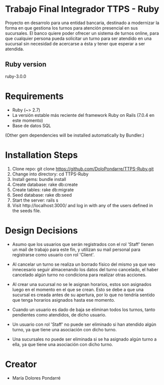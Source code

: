 # Trabajo Final Integrador TTPS - Ruby

Proyecto en desarrolo para una entidad bancaria, destinado a modernizar la forma en que gestiona los turnos para atención presencial en sus sucursales.
El banco quiere poder ofrecer un sistema de turnos online, para que cualquier persona pueda solicitar un turno para ser atendido en una sucursal sin necesidad de acercarse a ésta y tener que esperar a ser atendida.

## Ruby version
ruby-3.0.0

# Requirements
* Ruby (~> 2.7)
* La versión estable más reciente del framework Ruby on Rails (7.0.4 en este momento)
* Base de datos SQL 

(Other gem dependencies will be installed automatically by Bundler.)

# Installation Steps
1. Clone repo: git clone https://github.com/DoloPondarre/TTPS-Ruby.git
2. Change into directory: cd TTPS-Ruby
3. Install gems: bundle install
4. Create database: rake db:create
5. Create tables: rake db:migrate
6. Seed database: rake db:seed
7. Start the server: rails s
8. Visit http://localhost:3000/ and log in with any of the users defined in the seeds file.

# Design Decisions

* Asumo que los usuarios que serán registrados con el rol 'Staff' tienen un mail de trabajo para este fin, y utilizan su mail personal para registrarse como usuario con rol 'Client'.

* Al cancelar un turno se realiza un borrado físico del mismo ya que veo innecesario seguir almacenando los datos del turno cancelado, el haber cancelado algún turno no condiciona para realizar otras acciones.

* Al crear una sucursal no se le asignan horarios, estos son asignados luego en el momento en el que se crean. Esto se debe a que una sucursal es creada antes de su apertura, por lo que no tendría sentido que tenga horarios asignados hasta ese momento.

* Cuando un usuario es dado de baja se eliminan todos los turnos, tanto pendientes como atendidos, de dicho usuario.

* Un usuario con rol 'Staff' no puede ser eliminado si han atendido algún turno, ya que tiene una asociación con dicho turno.

* Una sucursales no puede ser eliminada si se ha asignado algún turno a ella, ya que tiene una asociación con dicho turno.

# Creator
* María Dolores Pondarré

